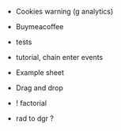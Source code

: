 * Cookies warning (g analytics)

* Buymeacoffee

* tests

* tutorial, chain enter events

* Example sheet

* Drag and drop

* ! factorial
* rad to dgr ?
